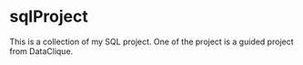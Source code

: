 # sqlProject
This is a collection of my SQL project. One of the project is a guided project from DataClique.
